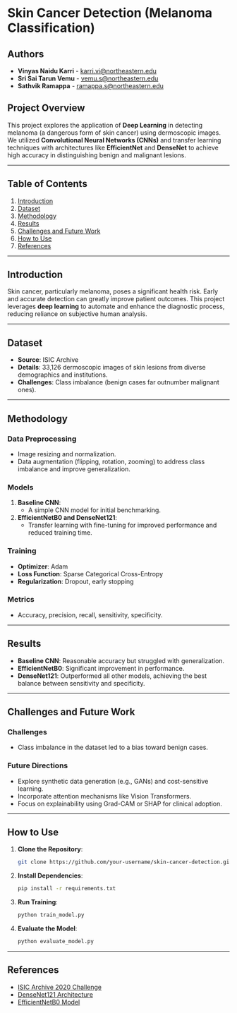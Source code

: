# Skin Cancer Detection (Melanoma Classification)

## Authors
- **Vinyas Naidu Karri** - [karri.vi@northeastern.edu](mailto:karri.vi@northeastern.edu)
- **Sri Sai Tarun Vemu** - [vemu.s@northeastern.edu](mailto:vemu.s@northeastern.edu)
- **Sathvik Ramappa** - [ramappa.s@northeastern.edu](mailto:ramappa.s@northeastern.edu)

## Project Overview
This project explores the application of **Deep Learning** in detecting melanoma (a dangerous form of skin cancer) using dermoscopic images. We utilized **Convolutional Neural Networks (CNNs)** and transfer learning techniques with architectures like **EfficientNet** and **DenseNet** to achieve high accuracy in distinguishing benign and malignant lesions.

---

## Table of Contents
1. [Introduction](#introduction)
2. [Dataset](#dataset)
3. [Methodology](#methodology)
4. [Results](#results)
5. [Challenges and Future Work](#challenges-and-future-work)
6. [How to Use](#how-to-use)
7. [References](#references)

---

## Introduction
Skin cancer, particularly melanoma, poses a significant health risk. Early and accurate detection can greatly improve patient outcomes. This project leverages **deep learning** to automate and enhance the diagnostic process, reducing reliance on subjective human analysis.

---

## Dataset
- **Source**: ISIC Archive
- **Details**: 33,126 dermoscopic images of skin lesions from diverse demographics and institutions.
- **Challenges**: Class imbalance (benign cases far outnumber malignant ones).

---

## Methodology
### Data Preprocessing
- Image resizing and normalization.
- Data augmentation (flipping, rotation, zooming) to address class imbalance and improve generalization.

### Models
1. **Baseline CNN**:
   - A simple CNN model for initial benchmarking.
2. **EfficientNetB0 and DenseNet121**:
   - Transfer learning with fine-tuning for improved performance and reduced training time.

### Training
- **Optimizer**: Adam
- **Loss Function**: Sparse Categorical Cross-Entropy
- **Regularization**: Dropout, early stopping

### Metrics
- Accuracy, precision, recall, sensitivity, specificity.

---

## Results
- **Baseline CNN**: Reasonable accuracy but struggled with generalization.
- **EfficientNetB0**: Significant improvement in performance.
- **DenseNet121**: Outperformed all other models, achieving the best balance between sensitivity and specificity.

---

## Challenges and Future Work
### Challenges
- Class imbalance in the dataset led to a bias toward benign cases.

### Future Directions
- Explore synthetic data generation (e.g., GANs) and cost-sensitive learning.
- Incorporate attention mechanisms like Vision Transformers.
- Focus on explainability using Grad-CAM or SHAP for clinical adoption.

---

## How to Use
1. **Clone the Repository**:
    ```bash
    git clone https://github.com/your-username/skin-cancer-detection.git
    ```
2. **Install Dependencies**:
    ```bash
    pip install -r requirements.txt
    ```
3. **Run Training**:
    ```bash
    python train_model.py
    ```
4. **Evaluate the Model**:
    ```bash
    python evaluate_model.py
    ```

---

## References
- [ISIC Archive 2020 Challenge](https://challenge2020.isic-archive.com/)
- [DenseNet121 Architecture](https://www.researchgate.net/figure/DenseNet121-architecture_fig1_363850803)
- [EfficientNetB0 Model](https://www.researchgate.net/figure/EfficientnetB0-Model-Architecture_fig2_378395574)
